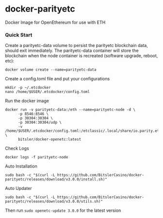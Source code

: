 # docker-parityetc
Docker Image for OpenEthereum for use with ETH

### Quick Start
Create a parityetc-data volume to persist the parityetc blockchain data, should exit immediately. The parityetc-data container will store the blockchain when the node container is recreated (software upgrade, reboot, etc):
```
docker volume create --name=parityetc-data
```
Create a config.toml file and put your configurations
```
mkdir -p ~/.etcdocker
nano /home/$USER/.etcdocker/config.toml
```

Run the docker image
```
docker run -v parityetc-data:/eth --name=parityetc-node -d \
      -p 8546:8546 \
      -p 30304:30304 \
      -p 30304:30304/udp \
      -v /home/$USER/.etcdocker/config.toml:/etclassic/.local/share/io.parity.ethereum/config.toml \
      bitsler/docker-openetc:latest
```

Check Logs
```
docker logs -f parityetc-node
```

Auto Installation
```
sudo bash -c "$(curl -L https://github.com/BitslerCasino/docker-parityetc/releases/download/v3.0.0/install.sh)"
```

Auto Updater
```
sudo bash -c "$(curl -L https://github.com/BitslerCasino/docker-parityetc/releases/download/v3.0.0/utils.sh)"
```
Then run `sudo openetc-update 3.0.0` for the latest version

